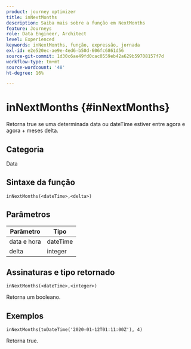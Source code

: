 ```yaml
---
product: journey optimizer
title: inNextMonths
description: Saiba mais sobre a função em NextMonths
feature: Journeys
role: Data Engineer, Architect
level: Experienced
keywords: inNextMonths, função, expressão, jornada
exl-id: e2e520ec-ae9e-4ed6-b50d-606fc6861d56
source-git-commit: 1d30c6ae49fd0cac0559eb42a629b59708157f7d
workflow-type: tm+mt
source-wordcount: '48'
ht-degree: 16%

---
```


# inNextMonths {#inNextMonths}

Retorna true se uma determinada data ou dateTime estiver entre agora e agora + meses delta.

## Categoria

Data

## Sintaxe da função

`inNextMonths(<dateTime>,<delta>)`

## Parâmetros

| Parâmetro | Tipo |
|-----------|------------------|
| data e hora | dateTime |
| delta | integer |

## Assinaturas e tipo retornado

`inNextMonths(<dateTime>,<integer>)`

Retorna um booleano.

## Exemplos

`inNextMonths(toDateTime('2020-01-12T01:11:00Z'), 4)`

Retorna true.
